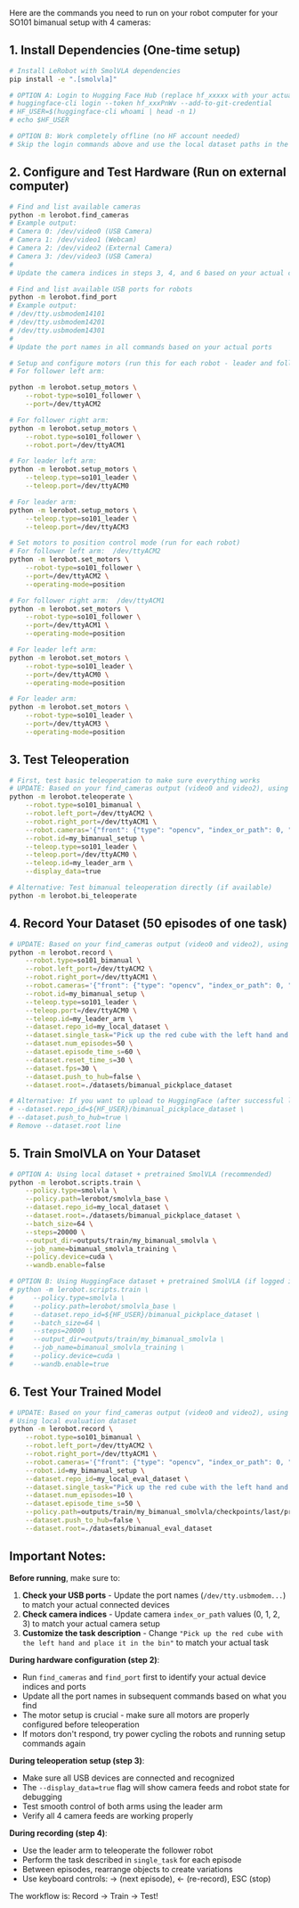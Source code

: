 Here are the commands you need to run on your robot computer for your SO101 bimanual setup with 4 cameras:

## 1. Install Dependencies (One-time setup)
```bash
# Install LeRobot with SmolVLA dependencies
pip install -e ".[smolvla]"

# OPTION A: Login to Hugging Face Hub (replace hf_xxxxx with your actual token)
# huggingface-cli login --token hf_xxxPnWv --add-to-git-credential
# HF_USER=$(huggingface-cli whoami | head -n 1)
# echo $HF_USER

# OPTION B: Work completely offline (no HF account needed)
# Skip the login commands above and use the local dataset paths in the commands below
```

## 2. Configure and Test Hardware (Run on external computer)
```bash
# Find and list available cameras
python -m lerobot.find_cameras
# Example output:
# Camera 0: /dev/video0 (USB Camera)
# Camera 1: /dev/video1 (Webcam)
# Camera 2: /dev/video2 (External Camera)
# Camera 3: /dev/video3 (USB Camera)
# 
# Update the camera indices in steps 3, 4, and 6 based on your actual cameras

# Find and list available USB ports for robots
python -m lerobot.find_port
# Example output:
# /dev/tty.usbmodem14101
# /dev/tty.usbmodem14201
# /dev/tty.usbmodem14301
#
# Update the port names in all commands based on your actual ports

# Setup and configure motors (run this for each robot - leader and followers)
# For follower left arm:

python -m lerobot.setup_motors \
    --robot-type=so101_follower \
    --port=/dev/ttyACM2

# For follower right arm:
python -m lerobot.setup_motors \
    --robot.type=so101_follower \
    --robot.port=/dev/ttyACM1

# For leader left arm:
python -m lerobot.setup_motors \
    --teleop.type=so101_leader \
    --teleop.port=/dev/ttyACM0

# For leader arm:
python -m lerobot.setup_motors \
    --teleop.type=so101_leader \
    --teleop.port=/dev/ttyACM3

# Set motors to position control mode (run for each robot)
# For follower left arm:  /dev/ttyACM2
python -m lerobot.set_motors \
    --robot-type=so101_follower \
    --port=/dev/ttyACM2 \
    --operating-mode=position

# For follower right arm:  /dev/ttyACM1
python -m lerobot.set_motors \
    --robot-type=so101_follower \
    --port=/dev/ttyACM1 \
    --operating-mode=position

# For leader left arm:
python -m lerobot.set_motors \
    --robot-type=so101_leader \
    --port=/dev/ttyACM0 \
    --operating-mode=position

# For leader arm:
python -m lerobot.set_motors \
    --robot-type=so101_leader \
    --port=/dev/ttyACM3 \
    --operating-mode=position
```

## 3. Test Teleoperation
```bash
# First, test basic teleoperation to make sure everything works
# UPDATE: Based on your find_cameras output (video0 and video2), using only 2 cameras
python -m lerobot.teleoperate \
    --robot.type=so101_bimanual \
    --robot.left_port=/dev/ttyACM2 \
    --robot.right_port=/dev/ttyACM1 \
    --robot.cameras='{"front": {"type": "opencv", "index_or_path": 0, "width": 640, "height": 480, "fps": 30}, "top": {"type": "opencv", "index_or_path": 2, "width": 640, "height": 480, "fps": 30}}' \
    --robot.id=my_bimanual_setup \
    --teleop.type=so101_leader \
    --teleop.port=/dev/ttyACM0 \
    --teleop.id=my_leader_arm \
    --display_data=true

# Alternative: Test bimanual teleoperation directly (if available)
python -m lerobot.bi_teleoperate
```

## 4. Record Your Dataset (50 episodes of one task)
```bash
# UPDATE: Based on your find_cameras output (video0 and video2), using only 2 cameras
python -m lerobot.record \
    --robot.type=so101_bimanual \
    --robot.left_port=/dev/ttyACM2 \
    --robot.right_port=/dev/ttyACM1 \
    --robot.cameras='{"front": {"type": "opencv", "index_or_path": 0, "width": 640, "height": 480, "fps": 30}, "top": {"type": "opencv", "index_or_path": 2, "width": 640, "height": 480, "fps": 30}}' \
    --robot.id=my_bimanual_setup \
    --teleop.type=so101_leader \
    --teleop.port=/dev/ttyACM0 \
    --teleop.id=my_leader_arm \
    --dataset.repo_id=my_local_dataset \
    --dataset.single_task="Pick up the red cube with the left hand and place it in the bin" \
    --dataset.num_episodes=50 \
    --dataset.episode_time_s=60 \
    --dataset.reset_time_s=30 \
    --dataset.fps=30 \
    --dataset.push_to_hub=false \
    --dataset.root=./datasets/bimanual_pickplace_dataset

# Alternative: If you want to upload to HuggingFace (after successful login):
# --dataset.repo_id=${HF_USER}/bimanual_pickplace_dataset \
# --dataset.push_to_hub=true \
# Remove --dataset.root line
```

## 5. Train SmolVLA on Your Dataset
```bash
# OPTION A: Using local dataset + pretrained SmolVLA (recommended)
python -m lerobot.scripts.train \
    --policy.type=smolvla \
    --policy.path=lerobot/smolvla_base \
    --dataset.repo_id=my_local_dataset \
    --dataset.root=./datasets/bimanual_pickplace_dataset \
    --batch_size=64 \
    --steps=20000 \
    --output_dir=outputs/train/my_bimanual_smolvla \
    --job_name=bimanual_smolvla_training \
    --policy.device=cuda \
    --wandb.enable=false

# OPTION B: Using HuggingFace dataset + pretrained SmolVLA (if logged in)
# python -m lerobot.scripts.train \
#     --policy.type=smolvla \
#     --policy.path=lerobot/smolvla_base \
#     --dataset.repo_id=${HF_USER}/bimanual_pickplace_dataset \
#     --batch_size=64 \
#     --steps=20000 \
#     --output_dir=outputs/train/my_bimanual_smolvla \
#     --job_name=bimanual_smolvla_training \
#     --policy.device=cuda \
#     --wandb.enable=true
```

## 6. Test Your Trained Model
```bash
# UPDATE: Based on your find_cameras output (video0 and video2), using only 2 cameras
# Using local evaluation dataset
python -m lerobot.record \
    --robot.type=so101_bimanual \
    --robot.left_port=/dev/ttyACM2 \
    --robot.right_port=/dev/ttyACM1 \
    --robot.cameras='{"front": {"type": "opencv", "index_or_path": 0, "width": 640, "height": 480, "fps": 30}, "top": {"type": "opencv", "index_or_path": 2, "width": 640, "height": 480, "fps": 30}}' \
    --robot.id=my_bimanual_setup \
    --dataset.repo_id=my_local_eval_dataset \
    --dataset.single_task="Pick up the red cube with the left hand and place it in the bin" \
    --dataset.num_episodes=10 \
    --dataset.episode_time_s=50 \
    --policy.path=outputs/train/my_bimanual_smolvla/checkpoints/last/pretrained_model \
    --dataset.push_to_hub=false \
    --dataset.root=./datasets/bimanual_eval_dataset
```

## Important Notes:

**Before running**, make sure to:
1. **Check your USB ports** - Update the port names (`/dev/tty.usbmodem...`) to match your actual connected devices
2. **Check camera indices** - Update camera `index_or_path` values (0, 1, 2, 3) to match your actual camera setup
3. **Customize the task description** - Change `"Pick up the red cube with the left hand and place it in the bin"` to match your actual task

**During hardware configuration (step 2)**:
- Run `find_cameras` and `find_port` first to identify your actual device indices and ports
- Update all the port names in subsequent commands based on what you find
- The motor setup is crucial - make sure all motors are properly configured before teleoperation
- If motors don't respond, try power cycling the robots and running setup commands again

**During teleoperation setup (step 3)**:
- Make sure all USB devices are connected and recognized
- The `--display_data=true` flag will show camera feeds and robot state for debugging
- Test smooth control of both arms using the leader arm
- Verify all 4 camera feeds are working properly

**During recording (step 4)**:
- Use the leader arm to teleoperate the follower robot
- Perform the task described in `single_task` for each episode
- Between episodes, rearrange objects to create variations
- Use keyboard controls: → (next episode), ← (re-record), ESC (stop)

The workflow is: Record → Train → Test!